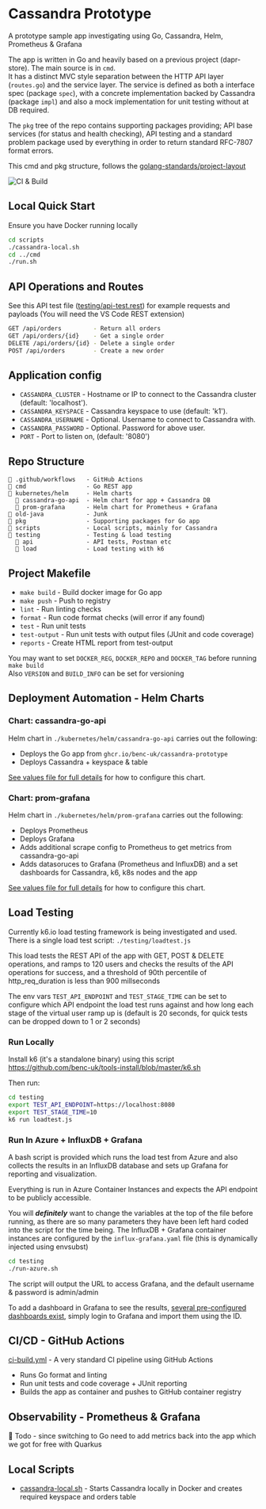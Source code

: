 # Cassandra Prototype

A prototype sample app investigating using Go, Cassandra, Helm, Prometheus & Grafana

The app is written in Go and heavily based on a previous project (dapr-store). The main source is in `cmd`.  
It has a distinct MVC style separation between the HTTP API layer (`routes.go`) and the service layer. The service is defined as both a interface spec (package `spec`), with a concrete implementation backed by Cassandra (package `impl`) and also a mock implementation for unit testing without at DB required.

The `pkg` tree of the repo contains supporting packages providing; API base services (for status and health checking), API testing and a standard problem package used by everything in order to return standard RFC-7807 format errors.

This cmd and pkg structure, follows the [golang-standards/project-layout](https://github.com/golang-standards/project-layout)

![CI & Build](https://github.com/benc-uk/cassandra-prototype/workflows/CI%20&%20Build/badge.svg?branch=main)

## Local Quick Start

Ensure you have Docker running locally

```bash
cd scripts
./cassandra-local.sh
cd ../cmd
./run.sh
```

## API Operations and Routes

See this API test file ([testing/api-test.rest](testing/api-test.rest)) for example requests and payloads (You will need the VS Code REST extension)

```bash
GET /api/orders         - Return all orders
GET /api/orders/{id}    - Get a single order
DELETE /api/orders/{id} - Delete a single order
POST /api/orders        - Create a new order
```

## Application config

- `CASSANDRA_CLUSTER` - Hostname or IP to connect to the Cassandra cluster (default: 'localhost').
- `CASSANDRA_KEYSPACE` - Cassandra keyspace to use (default: 'k1').
- `CASSANDRA_USERNAME` - Optional. Username to connect to Cassandra with.
- `CASSANDRA_PASSWORD` - Optional. Password for above user.
- `PORT` - Port to listen on, (default: '8080')

## Repo Structure

```
📂 .github/workflows   - GitHub Actions
📂 cmd                 - Go REST app
📂 kubernetes/helm     - Helm charts
  📂 cassandra-go-api  - Helm chart for app + Cassandra DB
  📂 prom-grafana      - Helm chart for Prometheus + Grafana
📂 old-java            - Junk
📂 pkg                 - Supporting packages for Go app
📂 scripts             - Local scripts, mainly for Cassandra
📂 testing             - Testing & load testing
  📂 api               - API tests, Postman etc
  📂 load              - Load testing with k6
```

## Project Makefile

- `make build` - Build docker image for Go app
- `make push` - Push to registry
- `lint` - Run linting checks
- `format` - Run code format checks (will error if any found)
- `test` - Run unit tests
- `test-output` - Run unit tests with output files (JUnit and code coverage)
- `reports` - Create HTML report from test-output

You may want to set `DOCKER_REG`, `DOCKER_REPO` and `DOCKER_TAG` before running `make build`  
Also `VERSION` and `BUILD_INFO` can be set for versioning

## Deployment Automation - Helm Charts

### Chart: cassandra-go-api

Helm chart in `./kubernetes/helm/cassandra-go-api` carries out the following:

- Deploys the Go app from `ghcr.io/benc-uk/cassandra-prototype`
- Deploys Cassandra + keyspace & table

[See values file for full details](kubernetes/helm/cassandra-go-api/Chart.yaml) for how to configure this chart.

### Chart: prom-grafana

Helm chart in `./kubernetes/helm/prom-grafana` carries out the following:

- Deploys Prometheus
- Deploys Grafana
- Adds additional scrape config to Prometheus to get metrics from cassandra-go-api
- Adds datasoruces to Grafana (Prometheus and InfluxDB) and a set dashboards for Cassandra, k6, k8s nodes and the app

[See values file for full details](kubernetes/helm/prom-grafana/Chart.yaml) for how to configure this chart.

## Load Testing

Currently k6.io load testing framework is being investigated and used.  
There is a single load test script: `./testing/loadtest.js`

This load tests the REST API of the app with GET, POST & DELETE operations, and ramps to 120 users and checks the results of the API operations for success, and a threshold of 90th percentile of http_req_duration is less than 900 millseconds

The env vars `TEST_API_ENDPOINT` and `TEST_STAGE_TIME` can be set to configure which API endpoint the load test runs against and how long each stage of the virtual user ramp up is (default is 20 seconds, for quick tests can be dropped down to 1 or 2 seconds)

### Run Locally

Install k6 (it's a standalone binary) using this script https://github.com/benc-uk/tools-install/blob/master/k6.sh

Then run:

```bash
cd testing
export TEST_API_ENDPOINT=https://localhost:8080
export TEST_STAGE_TIME=10
k6 run loadtest.js
```

### Run In Azure + InfluxDB + Grafana

A bash script is provided which runs the load test from Azure and also collects the results in an InfluxDB database and sets up Grafana for reporting and visualization.

Everything is run in Azure Container Instances and expects the API endpoint to be publicly accessible.

You will **_definitely_** want to change the variables at the top of the file before running, as there are so many parameters they have been left hard coded into the script for the time being. The InfluxDB + Grafana container instances are configured by the `influx-grafana.yaml` file (this is dynamically injected using envsubst)

```bash
cd testing
./run-azure.sh
```

The script will output the URL to access Grafana, and the default username & password is admin/admin

To add a dashboard in Grafana to see the results, [several pre-configured dashboards exist](https://k6.io/docs/results-visualization/influxdb-+-grafana#preconfigured-grafana-dashboards), simply login to Grafana and import them using the ID.

## CI/CD - GitHub Actions

[ci-build.yml](.github/workflows/ci-build.yml) - A very standard CI pipeline using GitHub Actions

- Runs Go format and linting
- Run unit tests and code coverage + JUnit reporting
- Builds the app as container and pushes to GitHub container registry

## Observability - Prometheus & Grafana

📝 Todo - since switching to Go need to add metrics back into the app which we got for free with Quarkus

## Local Scripts

- [cassandra-local.sh](./scripts/cassandra-local.sh) - Starts Cassandra locally in Docker and creates required keyspace and orders table
